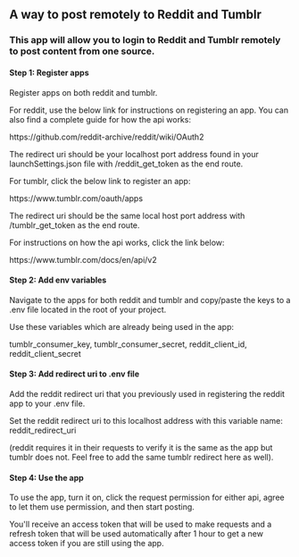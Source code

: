 <H2>A way to post remotely to Reddit and Tumblr</H2>
<h3>This app will allow you to login to Reddit and Tumblr remotely to post content from one source.</h3>

<h4>Step 1: Register apps</h4>
<p>Register apps on both reddit and tumblr. </p>

<p>For reddit, use the below link for instructions on registering an app. You can also find a complete guide for how the api works:</p>
<a>https://github.com/reddit-archive/reddit/wiki/OAuth2</a>
<p>The redirect uri should be your localhost port address found in your launchSettings.json file with /reddit_get_token as the end route.</p>

<p>For tumblr, click the below link to register an app:</p>
<a>https://www.tumblr.com/oauth/apps</a>
<p>The redirect uri should be the same local host port address with /tumblr_get_token as the end route.</p>
<p>For instructions on how the api works, click the link below:</p>
<a>https://www.tumblr.com/docs/en/api/v2</a>

<h4>Step 2: Add env variables</h4>
<p>Navigate to the apps for both reddit and tumblr and copy/paste the keys to a .env file located in the root of your project.</p>
<p>Use these variables which are already being used in the app:</p>
tumblr_consumer_key,
tumblr_consumer_secret,
reddit_client_id,
reddit_client_secret

<h4>Step 3: Add redirect uri to .env file</h4>
<p>Add the reddit redirect uri that you previously used in registering the reddit app to your .env file.</p>
<p>Set the reddit redirect uri to this localhost address with this variable name: reddit_redirect_uri</p>
<p>(reddit requires it in their requests to verify it is the same as the app but tumblr does not. Feel free to add the same tumblr redirect here as well).</p>

<h4>Step 4: Use the app</h4>
<p>To use the app, turn it on, click the request permission for either api, agree to let them use permission, and then start posting.</p>
<p>You'll receive an access token that will be used to make requests and a refresh token that will be used automatically after 1 hour to get a new access token if you are still using the app.</p>
